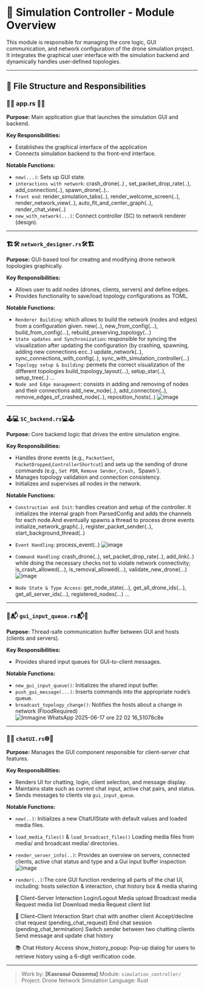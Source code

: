 # 🧠 Simulation Controller - Module Overview

This module is responsible for managing the core logic, GUI communication, and network configuration of the drone simulation project. It integrates the graphical user interface with the simulation backend and dynamically handles user-defined topologies.

---

## 📁 File Structure and Responsibilities




### 📱🎨 app.rs 🎨📱

**Purpose:** Main application glue that launches the simulation GUI and backend.

**Key Responsibilities:**

* Establishes the graphical interface of the application
* Connects simulation backend to the front-end interface.

**Notable Functions:**

* `new(...)`: Sets up GUI state.
* `interactions with network`: crash_drone(..) , set_packet_drop_rate(..), add_connection(..), spawn_drone(..)..
* `front end`: render_simulation_tabs(..), render_welcome_screen(..), render_network_view(..), auto_fit_and_center_graph(..), render_chat_view(..)
*  `new_with_network(...)`: Connect controller (SC) to network renderer (design).


---

### 🏗️🛠️  `network_designer.rs`🛠️🏗️

**Purpose:** GUI-based tool for creating and modifying drone network topologies graphically.

**Key Responsibilities:**

* Allows user to add nodes (drones, clients, servers) and define edges.
* Provides functionality to save/load topology configurations as TOML.

**Notable Functions:**

* `Renderer Building`: which allows to build the network (nodes and edges) from a configuration given.
    new(..), new_from_config(...), build_from_config(...), rebuild_preserving_topology(...)
* `State updates and Synchronization`: responsible for syncing the visualization after updating the configuration (by crashing, spawning, adding new connections ecc..)
    update_network(..), sync_connections_with_config(..), sync_with_simulation_controller(...)
* `Topology setup & building`: permets the correct visualization of the different topologies
     build_topology_layout(...), setup_star(..), setup_tree(..) ...
* `Node and Edge management`: consists in adding and removing of nodes and their connections
     add_new_node(..), add_connection(..), remove_edges_of_crashed_node(..), reposition_hosts(..)
![image](https://github.com/user-attachments/assets/f5b28981-2faf-4e7b-b2bb-9de4d4654ae9)


---
### 🕹️💻 `SC_backend.rs`💻🕹️

**Purpose:** Core backend logic that drives the entire simulation engine.

**Key Responsibilities:**

* Handles drone events  (e.g., `PacketSent`, `PacketDropped`,`ControllerShortcut`) and sets up the sending of drone commands (e.g., `Set PDR`, `Remove Sender`, `Crash, `Spawn`).
* Manages topology validation and connection consistency.
* Initializes and supervises all nodes in the network.

**Notable Functions:**

* `Construction and Init`: handles creation and setup of the controller. It initializes the internal graph from ParsedConfig and adds the channels for each node.And eventually spawns a thread to process drone events
      initialize_network_graph(..), register_packet_sender(..), start_background_thread(..)
* `Event Handling`: process_event(..)
      ![image](https://github.com/user-attachments/assets/d3927f08-4338-4d90-ac5a-1aa8c941c183)

* `Command Handling`: crash_drone(..), set_packet_drop_rate(..), add_link(..) while doing the necessary checks not to violate network connectivity; is_crash_allowed(...), is_removal_allowed(...), validate_new_drone(...)
    ![image](https://github.com/user-attachments/assets/46380d2b-c7a4-41c6-8d13-7f4c293bfdbc)

* `Node State & Type Access`: get_node_state(...), get_all_drone_ids(...), get_all_server_ids(...), registered_nodes(...) ...

---

### 📮📬 `gui_input_queue.rs`📬📮

**Purpose:** Thread-safe communication buffer between GUI and hosts (clients and servers).

**Key Responsibilities:**

* Provides shared input queues for GUI-to-client messages.

**Notable Functions:**

* `new_gui_input_queue()`: Initializes the shared input buffer.
* `push_gui_message(...)`: Inserts commands into the appropriate node’s queue.
* `broadcast_topology_change()`: Notifies the hosts about a change in network (FloodRequired) 
    ![Immagine WhatsApp 2025-06-17 ore 22 02 16_51078c8e](https://github.com/user-attachments/assets/57cab2dc-0283-4752-bf58-3fef31e10d86)

---
### 💭🌐 `chatUI.rs`🌐💭

**Purpose:** Manages the GUI component responsible for client-server chat features.

**Key Responsibilities:**

* Renders UI for chatting, login, client selection, and message display.
* Maintains state such as current chat input, active chat pairs, and status.
* Sends messages to clients via `gui_input_queue`.

**Notable Functions:**

* `new(..)`: Initializes a new ChatUIState with default values and loaded media files.
* `load_media_files()` & `load_broadcast_files()` Loading media files from media/ and broadcast media/ directories.
* `render_server_info(..)`: Provides an overview on servers, connected clients, active chat status and type and a Gui input buffer inspection
   ![image](https://github.com/user-attachments/assets/cf5a2d52-091a-41a0-84c4-cf355bb905da)

* `render(..)`:The core GUI function rendering all parts of the chat UI, including: hosts selection & interaction, chat history box & media sharing

  📡 Client–Server Interaction
Login/Logout
Media upload
Broadcast media
Request media list
Download media
Request client list

   👥 Client–Client Interaction
Start chat with another client
Accept/decline chat request (pending_chat_request)
End chat session (pending_chat_termination)
Switch sender between two chatting clients
Send message and update chat history

  📚 Chat History Access
    show_history_popup:
    Pop-up dialog for users to retrieve history using a 6-digit verification code.
---



> Work by: **\[Kasraoui Oussema]**
> Module: `simulation_controller/`
> Project: Drone Network Simulation
> Language: Rust
